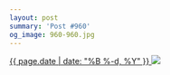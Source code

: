 ```yaml
---
layout: post
summary: 'Post #960'
og_image: 960-960.jpg
---
```


<p>
 <time>
  <a href="/960">
   {{ page.date | date: "%B %-d, %Y" }}
  </a>
 </time>
 <a href="/960">
  <img sizes="(min-width: 700px) 50vw, calc(100vw - 2rem)" src="{{ site.assets_url }}/960-480.jpg" srcset="{{ site.assets_url }}/960-240.jpg 240w, {{ site.assets_url }}/960-480.jpg 480w, {{ site.assets_url }}/960-720.jpg 720w, {{ site.assets_url }}/960-960.jpg 960w"/>
 </a>
</p>
